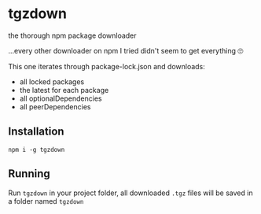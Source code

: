 # tgzdown

the thorough npm package downloader

...every other downloader on npm I tried didn't seem to get everything 🙄

This one iterates through package-lock.json and downloads:
 - all locked packages
 - the latest for each package
 - all optionalDependencies
 - all peerDependencies

## Installation

```
npm i -g tgzdown
```

## Running

Run `tgzdown` in your project folder, all downloaded `.tgz` files will be saved in a folder named `tgzdown`
